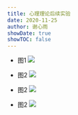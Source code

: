 ```yaml
---
title: 心理理论后续实验
date: 2020-11-25
author: 谢心雨
showDate: true
showTOC: false
---
```


- 图1
![](../Supporting_Information/2020-11-25-A10.png)

- 图2
![](../Supporting_Information/2020-11-25-A25.png)

- 图2
![](../Supporting_Information/2020-11-25-A41.png)

- 图2
![](../Supporting_Information/2020-11-25-A50.png)